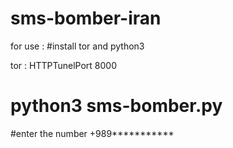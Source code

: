 # sms-bomber-iran
for use :
#install  tor  and python3 



tor : HTTPTunelPort 8000

# python3 sms-bomber.py

#enter the number +989***********
